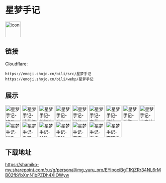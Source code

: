 # 星梦手记
<img src="https://emoji.shojo.cn/bili/src/星梦手记/icon.png" width="50" height="50" alt="icon">

## 链接
Cloudflare:
```
https://emoji.shojo.cn/bili/src/星梦手记
https://emoji.shojo.cn/bili/webp/星梦手记
```
## 展示
<img src="https://emoji.shojo.cn/bili/src/星梦手记/星梦手记-吃瓜.png" width="50" height="50" alt="星梦手记-吃瓜">
<img src="https://emoji.shojo.cn/bili/src/星梦手记/星梦手记-薇薇惊吓.png" width="50" height="50" alt="星梦手记-薇薇惊吓">
<img src="https://emoji.shojo.cn/bili/src/星梦手记/星梦手记-惺梛认真.png" width="50" height="50" alt="星梦手记-惺梛认真">
<img src="https://emoji.shojo.cn/bili/src/星梦手记/星梦手记-石化.png" width="50" height="50" alt="星梦手记-石化">
<img src="https://emoji.shojo.cn/bili/src/星梦手记/星梦手记-问号.png" width="50" height="50" alt="星梦手记-问号">
<img src="https://emoji.shojo.cn/bili/src/星梦手记/星梦手记-卖萌.png" width="50" height="50" alt="星梦手记-卖萌">
<img src="https://emoji.shojo.cn/bili/src/星梦手记/星梦手记-尴尬.png" width="50" height="50" alt="星梦手记-尴尬">
<img src="https://emoji.shojo.cn/bili/src/星梦手记/星梦手记-要抱.png" width="50" height="50" alt="星梦手记-要抱">
<img src="https://emoji.shojo.cn/bili/src/星梦手记/星梦手记-未来认真.png" width="50" height="50" alt="星梦手记-未来认真">
<img src="https://emoji.shojo.cn/bili/src/星梦手记/星梦手记-摊手.png" width="50" height="50" alt="星梦手记-摊手">
<img src="https://emoji.shojo.cn/bili/src/星梦手记/星梦手记-委屈.png" width="50" height="50" alt="星梦手记-委屈">
<img src="https://emoji.shojo.cn/bili/src/星梦手记/星梦手记-轮胎.png" width="50" height="50" alt="星梦手记-轮胎">
<img src="https://emoji.shojo.cn/bili/src/星梦手记/星梦手记-没钱.png" width="50" height="50" alt="星梦手记-没钱">
<img src="https://emoji.shojo.cn/bili/src/星梦手记/星梦手记-无辜.png" width="50" height="50" alt="星梦手记-无辜">
<img src="https://emoji.shojo.cn/bili/src/星梦手记/星梦手记-弃疗.png" width="50" height="50" alt="星梦手记-弃疗">
<img src="https://emoji.shojo.cn/bili/src/星梦手记/星梦手记-雨照惊吓.png" width="50" height="50" alt="星梦手记-雨照惊吓">

## 下载地址

https://shamiko-my.sharepoint.com/:u:/g/personal/img_yuru_pro/EYipociBgT1KjZRr34NL6rMB02fbYbXmN1bPZDh4XIOWyw